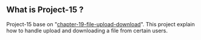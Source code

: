 ## What is Project-15 ?

Project-15 base on
"[chapter-19-file-upload-download](./../chapter-19-file-upload-download)".
This project explain how to handle upload and downloading a file from certain
users.
